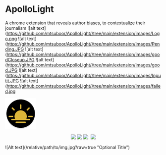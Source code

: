 # ApolloLight
A chrome extension that reveals author biases, to contextualize their journalism
![alt text](https://github.com/mtsuboor/ApolloLight//tree/main/extension/images/Logo.png
![alt text](https://github.com/mtsuboor/ApolloLight//tree/main/extension/images/Pending.JPG
![alt text](https://github.com/mtsuboor/ApolloLight//tree/main/extension/images/goodCloseup.JPG
![alt text](https://github.com/mtsuboor/ApolloLight//tree/main/extension/images/good.JPG
![alt text](https://github.com/mtsuboor/ApolloLight//tree/main/extension/images/Inputit.JPG
![alt text](https://github.com/mtsuboor/ApolloLight//tree/main/extension/images/failed.jpg

<img width="100" height="100" src="https://github.com/colinmarsch/dawn/raw/main/resources/icon.png?raw=true">

<p align="center">
  <img width="19%" src="https://github.com/mtsuboor/ApolloLight//tree/main/extension/images/Logo.png?raw=true">
  <img width="19%" src="https://github.com/mtsuboor/ApolloLight//tree/main/extension/images/Pending.JPG?raw=true">
  <img width="19%" src="https://github.com/mtsuboor/ApolloLight//tree/main/extension/images/goodCloseup.JPG?raw=true">
  <img width="https://github.com/mtsuboor/ApolloLight//tree/main/extension/images/good.JPG?raw=true">
  <img width="19%" src="https://github.com/mtsuboor/ApolloLight//tree/main/extension/images/Inputit.JPG?raw=true">
</p>
![Alt text](/relative/path/to/img.jpg?raw=true "Optional Title")
